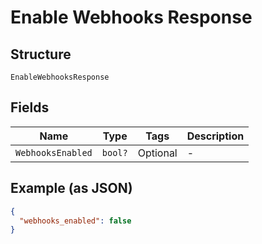 
# Enable Webhooks Response

## Structure

`EnableWebhooksResponse`

## Fields

| Name | Type | Tags | Description |
|  --- | --- | --- | --- |
| `WebhooksEnabled` | `bool?` | Optional | - |

## Example (as JSON)

```json
{
  "webhooks_enabled": false
}
```

